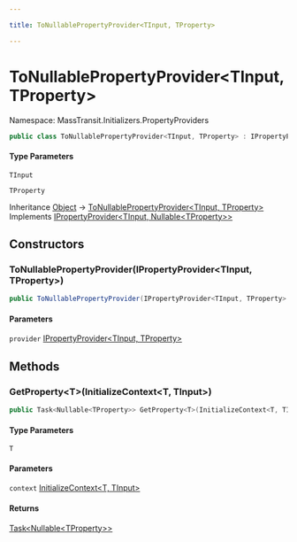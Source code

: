 ```yaml
---

title: ToNullablePropertyProvider<TInput, TProperty>

---
```


# ToNullablePropertyProvider\<TInput, TProperty\>

Namespace: MassTransit.Initializers.PropertyProviders

```csharp
public class ToNullablePropertyProvider<TInput, TProperty> : IPropertyProvider<TInput, Nullable<TProperty>>
```

#### Type Parameters

`TInput`<br/>

`TProperty`<br/>

Inheritance [Object](https://learn.microsoft.com/en-us/dotnet/api/system.object) → [ToNullablePropertyProvider\<TInput, TProperty\>](../masstransit-initializers-propertyproviders/tonullablepropertyprovider-2)<br/>
Implements [IPropertyProvider\<TInput, Nullable\<TProperty\>\>](../masstransit-initializers/ipropertyprovider-2)

## Constructors

### **ToNullablePropertyProvider(IPropertyProvider\<TInput, TProperty\>)**

```csharp
public ToNullablePropertyProvider(IPropertyProvider<TInput, TProperty> provider)
```

#### Parameters

`provider` [IPropertyProvider\<TInput, TProperty\>](../masstransit-initializers/ipropertyprovider-2)<br/>

## Methods

### **GetProperty\<T\>(InitializeContext\<T, TInput\>)**

```csharp
public Task<Nullable<TProperty>> GetProperty<T>(InitializeContext<T, TInput> context)
```

#### Type Parameters

`T`<br/>

#### Parameters

`context` [InitializeContext\<T, TInput\>](../../masstransit-abstractions/masstransit-initializers/initializecontext-2)<br/>

#### Returns

[Task\<Nullable\<TProperty\>\>](https://learn.microsoft.com/en-us/dotnet/api/system.threading.tasks.task-1)<br/>

